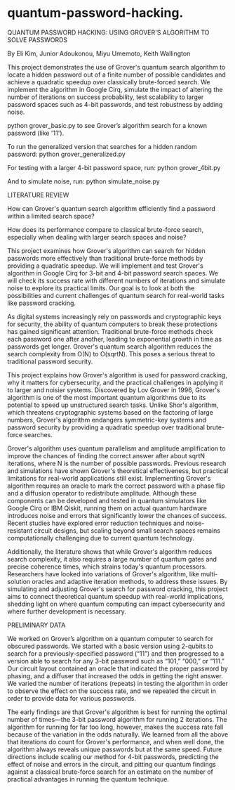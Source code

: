 # quantum-password-hacking.
QUANTUM PASSWORD HACKING: USING GROVER'S ALGORITHM TO SOLVE PASSWORDS


By Eli Kim, Junior Adoukonou, Miyu Umemoto, Keith Wallington

This project demonstrates the use of Grover's quantum search algorithm to locate a hidden password out of a finite number of possible candidates and achieve a quadratic speedup over classically brute-forced search. We implement the algorithm in Google Cirq, simulate the impact of altering the number of iterations on success probability, test scalability to larger password spaces such as 4-bit passwords, and test robustness by adding noise.

python grover_basic.py
to see Grover’s algorithm search for a known password (like '11').

To run the generalized version that searches for a hidden random password:
python grover_generalized.py

For testing with a larger 4-bit password space, run:
python grover_4bit.py

And to simulate noise, run:
python simulate_noise.py



LITERATURE REVIEW

How can Grover's quantum search algorithm efficiently find a password within a limited search space? 

How does its performance compare to classical brute-force search, especially when dealing with larger search spaces and noise?

This project examines how Grover's algorithm can search for hidden passwords more effectively than traditional brute-force methods by providing a quadratic speedup. We will implement and test Grover's algorithm in Google Cirq for 3-bit and 4-bit password search spaces. We will check its success rate with different numbers of iterations and simulate noise to explore its practical limits. Our goal is to look at both the possibilities and current challenges of quantum search for real-world tasks like password cracking. 

As digital systems increasingly rely on passwords and cryptographic keys for security, the ability of quantum computers to break these protections has gained significant attention. Traditional brute-force methods check each password one after another, leading to exponential growth in time as passwords get longer. Grover's quantum search algorithm reduces the search complexity from O(N) to O(sqrtN). This poses a serious threat to traditional password security. 

This project explains how Grover's algorithm is used for password cracking, why it matters for cybersecurity, and the practical challenges in applying it to larger and noisier systems. Discovered by Lov Grover in 1996, Grover's algorithm is one of the most important quantum algorithms due to its potential to speed up unstructured search tasks. Unlike Shor's algorithm, which threatens cryptographic systems based on the factoring of large numbers, Grover's algorithm endangers symmetric-key systems and password security by providing a quadratic speedup over traditional brute-force searches. 

Grover's algorithm uses quantum parallelism and amplitude amplification to improve the chances of finding the correct answer after about sqrtN iterations, where N is the number of possible passwords. Previous research and simulations have shown Grover's theoretical effectiveness, but practical limitations for real-world applications still exist. Implementing Grover's algorithm requires an oracle to mark the correct password with a phase flip and a diffusion operator to redistribute amplitude. Although these components can be developed and tested in quantum simulators like Google Cirq or IBM Qiskit, running them on actual quantum hardware introduces noise and errors that significantly lower the chances of success. Recent studies have explored error reduction techniques and noise-resistant circuit designs, but scaling beyond small search spaces remains computationally challenging due to current quantum technology.

Additionally, the literature shows that while Grover's algorithm reduces search complexity, it also requires a large number of quantum gates and precise coherence times, which strains today's quantum processors. Researchers have looked into variations of Grover's algorithm, like multi-solution oracles and adaptive iteration methods, to address these issues. By simulating and adjusting Grover's search for password cracking, this project aims to connect theoretical quantum speedup with real-world implications, shedding light on where quantum computing can impact cybersecurity and where further development is necessary.



PRELIMINARY DATA

We worked on Grover’s algorithm on a quantum computer to search for obscured passwords. We started with a basic version using 2-qubits to search for a previously-specified password (“11”) and then progressed to a version able to search for any 3-bit password such as “101,” “000,” or “111.” Our circuit layout contained an oracle that indicated the proper password by phasing, and a diffuser that increased the odds in getting the right answer. We varied the number of iterations (repeats) in testing the algorithm in order to observe the effect on the success rate, and we repeated the circuit in order to provide data for various passwords. 

The early findings are that Grover's algorithm is best for running the optimal number of times—the 3-bit password algorithm for running 2 iterations. The algorithm for running for far too long, however, makes the success rate fall because of the variation in the odds naturally. We learned from all the above that iterations do count for Grover's performance, and when well done, the algorithm always reveals unique passwords but at the same speed. Future directions include scaling our method for 4-bit passwords, predicting the effect of noise and errors in the circuit, and pitting our quantum findings against a classical brute-force search for an estimate on the number of practical advantages in running the quantum technique.

